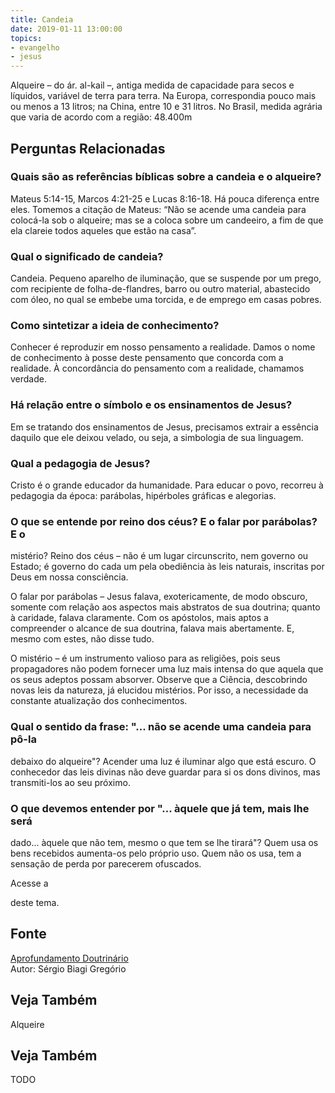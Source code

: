 ```yaml
---
title: Candeia
date: 2019-01-11 13:00:00
topics: 
- evangelho
- jesus
---
```


Alqueire – do ár. al-kail –, antiga medida de capacidade para
secos e líquidos, variável de terra para terra. Na Europa, correspondia
pouco mais ou menos a 13 litros; na China, entre 10 e 31 litros. No
Brasil, medida agrária que varia de acordo com a região: 48.400m

## Perguntas Relacionadas

### Quais são as referências bíblicas sobre a candeia e o alqueire?
Mateus 5:14-15, Marcos 4:21-25 e Lucas 8:16-18. Há pouca diferença entre
eles. Tomemos a citação de Mateus: “Não se acende uma candeia para
colocá-la sob o alqueire; mas se a coloca sobre um candeeiro, a fim de
que ela clareie todos aqueles que estão na casa”.

### Qual o significado de candeia?
Candeia. Pequeno aparelho de iluminação, que se suspende por um
prego, com recipiente de folha-de-flandres, barro ou outro material,
abastecido com óleo, no qual se embebe uma torcida, e de emprego em
casas pobres.

### Como sintetizar a ideia de conhecimento?
Conhecer é reproduzir em nosso pensamento a realidade. Damos o nome de
conhecimento à posse deste pensamento que concorda com a realidade. À
concordância do pensamento com a realidade, chamamos verdade.

### Há relação entre o símbolo e os ensinamentos de Jesus?
Em se tratando dos ensinamentos de Jesus, precisamos extrair a essência
daquilo que ele deixou velado, ou seja, a simbologia de sua linguagem.

### Qual a pedagogia de Jesus?
Cristo é o grande educador da humanidade. Para educar o povo, recorreu à
pedagogia da época: parábolas, hipérboles gráficas e alegorias.

### O que se entende por reino dos céus? E o falar por parábolas? E o
mistério?
Reino dos céus – não é um lugar circunscrito, nem governo ou Estado;
é governo do cada um pela obediência às leis naturais, inscritas por
Deus em nossa consciência.

O falar por parábolas – Jesus falava, exotericamente, de modo
obscuro, somente com relação aos aspectos mais abstratos de sua
doutrina; quanto à caridade, falava claramente. Com os apóstolos, mais
aptos a compreender o alcance de sua doutrina, falava mais abertamente.
E, mesmo com estes, não disse tudo.

O mistério – é um instrumento valioso para as religiões, pois seus
propagadores não podem fornecer uma luz mais intensa do que aquela que
os seus adeptos possam absorver. Observe que a Ciência, descobrindo
novas leis da natureza, já elucidou mistérios. Por isso, a necessidade
da constante atualização dos conhecimentos.

### Qual o sentido da frase: "... não se acende uma candeia para pô-la
debaixo do alqueire"?
Acender uma luz é iluminar algo que está escuro. O conhecedor das leis
divinas não deve guardar para si os dons divinos, mas transmiti-los ao
seu próximo.

### O que devemos entender por "... àquele que já tem, mais lhe será
dado... àquele que não tem, mesmo o que tem se lhe tirará"?
Quem usa os bens recebidos aumenta-os pelo próprio uso. Quem não os usa,
tem a sensação de perda por parecerem ofuscados.

Acesse a

deste tema.

## Fonte
[Aprofundamento Doutrinário](https://sites.google.com/view/aprofundamentodoutrinario/candeia-e-alqueire)  
Autor: Sérgio Biagi Gregório


## Veja Também
Alqueire

## Veja Também
TODO


